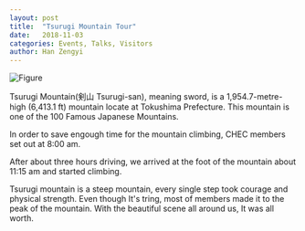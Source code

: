 ```yaml
---
layout: post
title:  "Tsurugi Mountain Tour"
date:   2018-11-03
categories: Events, Talks, Visitors
author: Han Zengyi
---
```



![Figure](https://farm5.staticflickr.com/4865/44998247364_8ea0fd435f_b.jpg)


Tsurugi Mountain(剣山 Tsurugi-san), meaning sword, is a 1,954.7-metre-high (6,413.1 ft) mountain locate at Tokushima Prefecture. This mountain is one of the 100 Famous Japanese Mountains. 

In order to save engough time for the mountain climbing, CHEC members set out at 8:00 am. 

After about three hours driving, we arrived at the foot of the mountain about 11:15 am and started climbing.

Tsurugi mountain is a steep mountain, every single step took courage and physical strength. Even though It's tring, most of members made it to the peak of the mountain. With the beautiful scene all around us, It was all worth.

